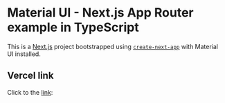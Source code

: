 # Material UI - Next.js App Router example in TypeScript

This is a [Next.js](https://nextjs.org/) project bootstrapped using [`create-next-app`](https://github.com/vercel/next.js/tree/canary/packages/create-next-app) with Material UI installed.

## Vercel link

Click to the [link](https://scent-assignment-website.vercel.app/recipes):

<!-- #default-branch-switch -->
